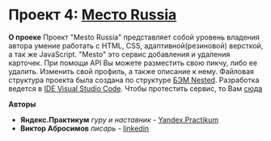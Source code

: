 # Проект 4: [Место Russia](https://v1ktorbro.github.io/mesto/)

**О проеке**
Проект "Mesto Russia" представляет собой уровень владения автора умение работать с HTML, CSS, адаптивной(резиновой) версткой, а так же JavaScript. "Mesto" это сервис добавления и удаления карточек. При помощи API Вы можете разместить свою пикчу, либо ее удалить. Изменить свой профиль, а также описание к нему.
Файловая структура проекта была создана по структуре [БЭМ Nested](https://ru.bem.info/methodology/filestructure/).
Разработка ведется в [IDE Visual Studio Code](https://visualstudio.microsoft.com/ru/vs/).
Чтобы протестить сервис, то Вам [сюда](https://v1ktorbro.github.io/mesto/)

**Авторы**
* **Яндекс.Практикум** *гуру и наставник* - [Yandex.Practikum](https://praktikum.yandex.ru)
* **Виктор Абросимов** *писарь* - [linkedin](https://www.linkedin.com/in/victor-abrosimov-631b6b1a4/)



